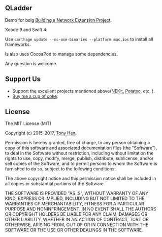 ## QLadder

Demo for bolg [Building a Network Extension Project](http://ibloodline.com/articles/2017/11/15/NetworkExtension-02.html).

Xcode 9 and Swift 4.

Use `carthage update --no-use-binaries --platform mac,ios` to install all frameworks.

Is also uses CocoaPod to manage some dependencies.

Any question is welcome.

## Support Us

- Support the excellent projects mentioned above([NEKit](https://github.com/zhuhaow/NEKit), [Potatso](https://github.com/Potatso/Potatso), etc. ).
- [Buy me a cup of coke](https://lettleprince.github.io/images/support/wechat-coke.png).

## License

The MIT License (MIT)

Copyright (c) 2015-2017, [Tony Han](https://github.com/lettleprince).

Permission is hereby granted, free of charge, to any person obtaining a copy
of this software and associated documentation files (the "Software"), to deal
in the Software without restriction, including without limitation the rights
to use, copy, modify, merge, publish, distribute, sublicense, and/or sell
copies of the Software, and to permit persons to whom the Software is
furnished to do so, subject to the following conditions:

The above copyright notice and this permission notice shall be included in
all copies or substantial portions of the Software.

THE SOFTWARE IS PROVIDED "AS IS", WITHOUT WARRANTY OF ANY KIND, EXPRESS OR
IMPLIED, INCLUDING BUT NOT LIMITED TO THE WARRANTIES OF MERCHANTABILITY,
FITNESS FOR A PARTICULAR PURPOSE AND NONINFRINGEMENT. IN NO EVENT SHALL THE
AUTHORS OR COPYRIGHT HOLDERS BE LIABLE FOR ANY CLAIM, DAMAGES OR OTHER
LIABILITY, WHETHER IN AN ACTION OF CONTRACT, TORT OR OTHERWISE, ARISING FROM,
OUT OF OR IN CONNECTION WITH THE SOFTWARE OR THE USE OR OTHER DEALINGS IN
THE SOFTWARE.
